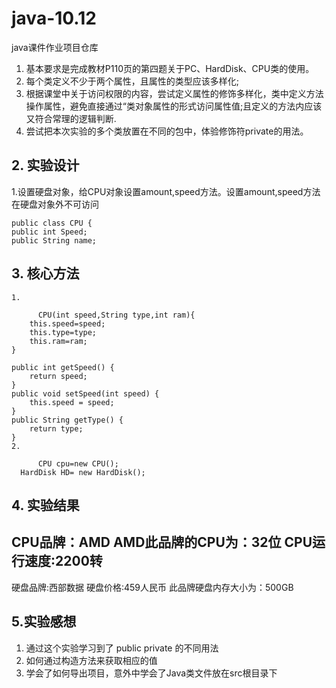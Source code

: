# java-10.12
java课件作业项目仓库
1. 基本要求是完成教材P110页的第四题关于PC、HardDisk、CPU类的使用。
2. 每个类定义不少于两个属性，且属性的类型应该多样化;
3. 根据课堂中关于访问权限的内容，尝试定义属性的修饰多样化，类中定义方法操作属性，避免直接通过“类对象属性的形式访问属性值;且定义的方法内应该又符合常理的逻辑判断.
4. 尝试把本次实验的多个类放置在不同的包中，体验修饰符private的用法。
## 2. 实验设计
1.设置硬盘对象，给CPU对象设置amount,speed方法。设置amount,speed方法在硬盘对象外不可访问

    public class CPU {
    public int Speed;   
    public String name; 

 ## 3. 核心方法
 
    1.

          CPU(int speed,String type,int ram){
		this.speed=speed;
		this.type=type;
		this.ram=ram;
	}
	
	public int getSpeed() {
		return speed;
	}
	public void setSpeed(int speed) {
		this.speed = speed;
	}
	public String getType() {
		return type;
	}
    2.
   
          CPU cpu=new CPU();
	  HardDisk HD= new HardDisk();
   
   
   ## 4. 实验结果
   
   CPU品牌：AMD
  AMD此品牌的CPU为：32位
  CPU运行速度:2200转
-------------------------------
硬盘品牌:西部数据
硬盘价格:459人民币
此品牌硬盘内存大小为：500GB

  ## 5.实验感想

  1. 通过这个实验学习到了
     public private 的不同用法
  2. 如何通过构造方法来获取相应的值
  3. 学会了如何导出项目，意外中学会了Java类文件放在src根目录下
